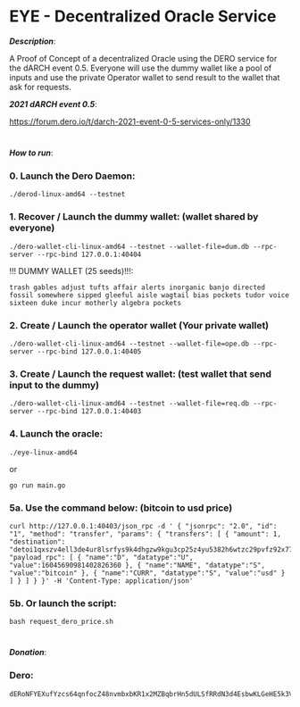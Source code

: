 # EYE - Decentralized Oracle Service

___Description___:

A Proof of Concept of a decentralized Oracle using the DERO service for the dARCH event 0.5. Everyone will use the dummy wallet like a pool of inputs and use the private Operator wallet to send result to the wallet that ask for requests.


___2021 dARCH event 0.5___:

https://forum.dero.io/t/darch-2021-event-0-5-services-only/1330

#
___How to run___:

### 0. Launch the Dero Daemon:
```
./derod-linux-amd64 --testnet
```
### 1. Recover / Launch the dummy wallet: (wallet shared by everyone)
``` 
./dero-wallet-cli-linux-amd64 --testnet --wallet-file=dum.db --rpc-server --rpc-bind 127.0.0.1:40404
```
!!! DUMMY WALLET (25 seeds)!!!: 
```
trash gables adjust tufts affair alerts inorganic banjo directed fossil somewhere sipped gleeful aisle wagtail bias pockets tudor voice sixteen duke incur motherly algebra pockets
```
### 2. Create / Launch the operator wallet (Your private wallet)
```
./dero-wallet-cli-linux-amd64 --testnet --wallet-file=ope.db --rpc-server --rpc-bind 127.0.0.1:40405 
```
### 3. Create / Launch the request wallet: (test wallet that send input to the dummy)
```
./dero-wallet-cli-linux-amd64 --testnet --wallet-file=req.db --rpc-server --rpc-bind 127.0.0.1:40403 
```

### 4. Launch the oracle:
```
./eye-linux-amd64
```
or
``` 
go run main.go
```
### 5a. Use the command below: (bitcoin to usd price)
``` 
curl http://127.0.0.1:40403/json_rpc -d ' { "jsonrpc": "2.0", "id": "1", "method": "transfer", "params": { "transfers": [ { "amount": 1, "destination": "detoi1qxszv4ell3de4ur8lsrfys9k4dhgzw9kgu3cp25z4yu5382h6wtzc29pvfz92x774klw7y352euqwdxwuw", "payload_rpc": [ { "name":"D", "datatype":"U", "value":16045690981402826360 }, { "name":"NAME", "datatype":"S", "value":"bitcoin" }, { "name":"CURR", "datatype":"S", "value":"usd" } ] } ] } }' -H 'Content-Type: application/json' 
```

### 5b. Or launch the script:
``` 
bash request_dero_price.sh 
```
#
___Donation___:
### Dero:
```
dERoNFYEXufYzcs64qnfocZ48nvmbxbKR1x2MZBqbrHn5dULSfRRdN3d4EsbwKLGeHE5k3Vrh77BWFufe2gBcrDF57PqDCaJoc
```
